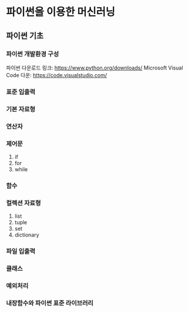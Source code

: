 # 파이썬을 이용한 머신러닝 

## 파이썬 기초

### 파이썬 개발환경 구성
파이썬 다운로드 링크: https://www.python.org/downloads/
Microsoft Visual Code 다운: https://code.visualstudio.com/

### 표준 입출력

### 기본 자료형

### 연산자

### 제어문
1. if
2. for
3. while

### 함수

### 컬렉션 자료형
1. list
2. tuple
3. set
4. dictionary

### 파일 입출력

### 클래스

### 예외처리

### 내장함수와 파이썬 표준 라이브러리
